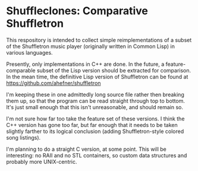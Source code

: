 Shuffleclones: Comparative Shuffletron
======================================

This respository is intended to collect simple reimplementations of a subset of the Shuffletron music player (originally written in Common Lisp) in various languages.

Presently, only implementations in C++ are done. In the future, a feature-comparable subset of the Lisp version should be extracted for comparison. In the mean time, the definitive Lisp version of Shuffletron can be found at https://github.com/ahefner/shuffletron

I'm keeping these in one admittedly long source file rather then breaking them up, so that the program can be read straight through top to bottom. It's just small enough that this isn't unreasonable, and should remain so.

I'm not sure how far too take the feature set of these versions. I think the C++ version has gone too far, but far enough that it needs to be taken slightly farther to its logical conclusion (adding Shuffletron-style colored song listings).

I'm planning to do a straight C version, at some point. This will be interesting: no RAII and no STL containers, so custom data structures and probably more UNIX-centric.
